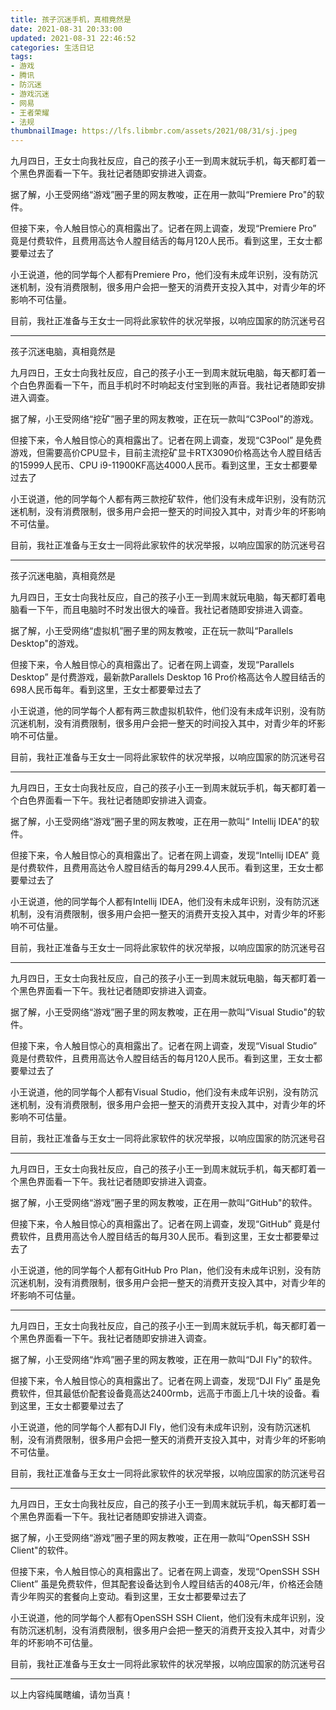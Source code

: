 ```yaml
---
title: 孩子沉迷手机，真相竟然是
date: 2021-08-31 20:33:00
updated: 2021-08-31 22:46:52
categories: 生活日记
tags:
- 游戏
- 腾讯
- 防沉迷
- 游戏沉迷
- 网易
- 王者荣耀
- 法规
thumbnailImage: https://lfs.libmbr.com/assets/2021/08/31/sj.jpeg
---
```

九月四日，王女士向我社反应，自己的孩子小王一到周末就玩手机，每天都盯着一个黑色界面看一下午。我社记者随即安排进入调查。

据了解，小王受网络“游戏”圈子里的网友教唆，正在用一款叫“Premiere Pro"的软件。
<!-- more -->

但接下来，令人触目惊心的真相露出了。记者在网上调查，发现“Premiere Pro” 竟是付费软件，且费用高达令人膛目结舌的每月120人民币。看到这里，王女士都要晕过去了

小王说道，他的同学每个人都有Premiere Pro，他们没有未成年识别，没有防沉迷机制，没有消费限制，很多用户会把一整天的消费开支投入其中，对青少年的坏影响不可估量。

目前，我社正准备与王女士一同将此家软件的状况举报，以响应国家的防沉迷号召

---

孩子沉迷电脑，真相竟然是

九月四日，王女士向我社反应，自己的孩子小王一到周末就玩电脑，每天都盯着一个白色界面看一下午，而且手机时不时响起支付宝到账的声音。我社记者随即安排进入调查。

据了解，小王受网络“挖矿”圈子里的网友教唆，正在玩一款叫“C3Pool"的游戏。

但接下来，令人触目惊心的真相露出了。记者在网上调查，发现“C3Pool” 是免费游戏，但需要高价CPU显卡，目前主流挖矿显卡RTX3090价格高达令人膛目结舌的15999人民币、CPU i9-11900KF高达4000人民币。看到这里，王女士都要晕过去了

小王说道，他的同学每个人都有两三款挖矿软件，他们没有未成年识别，没有防沉迷机制，没有消费限制，很多用户会把一整天的时间投入其中，对青少年的坏影响不可估量。

目前，我社正准备与王女士一同将此家软件的状况举报，以响应国家的防沉迷号召

---

孩子沉迷电脑，真相竟然是

九月四日，王女士向我社反应，自己的孩子小王一到周末就玩电脑，每天都盯着电脑看一下午，而且电脑时不时发出很大的噪音。我社记者随即安排进入调查。

据了解，小王受网络“虚拟机”圈子里的网友教唆，正在玩一款叫“Parallels Desktop"的游戏。

但接下来，令人触目惊心的真相露出了。记者在网上调查，发现“Parallels Desktop” 是付费游戏，最新款Parallels Desktop 16 Pro价格高达令人膛目结舌的698人民币每年。看到这里，王女士都要晕过去了

小王说道，他的同学每个人都有两三款虚拟机软件，他们没有未成年识别，没有防沉迷机制，没有消费限制，很多用户会把一整天的时间投入其中，对青少年的坏影响不可估量。

目前，我社正准备与王女士一同将此家软件的状况举报，以响应国家的防沉迷号召

---

九月四日，王女士向我社反应，自己的孩子小王一到周末就玩手机，每天都盯着一个白色界面看一下午。我社记者随即安排进入调查。

据了解，小王受网络“游戏”圈子里的网友教唆，正在用一款叫“ Intellij IDEA"的软件。

但接下来，令人触目惊心的真相露出了。记者在网上调查，发现“Intellij IDEA” 竟是付费软件，且费用高达令人膛目结舌的每月299.4人民币。看到这里，王女士都要晕过去了

小王说道，他的同学每个人都有Intellij IDEA，他们没有未成年识别，没有防沉迷机制，没有消费限制，很多用户会把一整天的消费开支投入其中，对青少年的坏影响不可估量。

目前，我社正准备与王女士一同将此家软件的状况举报，以响应国家的防沉迷号召

---

九月四日，王女士向我社反应，自己的孩子小王一到周末就玩电脑，每天都盯着一个黑色界面看一下午。我社记者随即安排进入调查。

据了解，小王受网络“游戏”圈子里的网友教唆，正在用一款叫“Visual Studio"的软件。

但接下来，令人触目惊心的真相露出了。记者在网上调查，发现“Visual Studio” 竟是付费软件，且费用高达令人膛目结舌的每月120人民币。看到这里，王女士都要晕过去了

小王说道，他的同学每个人都有Visual Studio，他们没有未成年识别，没有防沉迷机制，没有消费限制，很多用户会把一整天的消费开支投入其中，对青少年的坏影响不可估量。

目前，我社正准备与王女士一同将此家软件的状况举报，以响应国家的防沉迷号召

---

九月四日，王女士向我社反应，自己的孩子小王一到周末就玩手机，每天都盯着一个黑色界面看一下午。我社记者随即安排进入调查。

据了解，小王受网络“游戏”圈子里的网友教唆，正在用一款叫“GitHub"的软件。

但接下来，令人触目惊心的真相露出了。记者在网上调查，发现“GitHub” 竟是付费软件，且费用高达令人膛目结舌的每月30人民币。看到这里，王女士都要晕过去了

小王说道，他的同学每个人都有GitHub Pro Plan，他们没有未成年识别，没有防沉迷机制，没有消费限制，很多用户会把一整天的消费开支投入其中，对青少年的坏影响不可估量。

---

九月四日，王女士向我社反应，自己的孩子小王一到周末就玩手机，每天都盯着一个黑色界面看一下午。我社记者随即安排进入调查。

据了解，小王受网络“炸鸡”圈子里的网友教唆，正在用一款叫“DJI Fly"的软件。

但接下来，令人触目惊心的真相露出了。记者在网上调查，发现“DJI Fly” 虽是免费软件，但其最低价配套设备竟高达2400rmb，远高于市面上几十块的设备。看到这里，王女士都要晕过去了

小王说道，他的同学每个人都有DJI Fly，他们没有未成年识别，没有防沉迷机制，没有消费限制，很多用户会把一整天的消费开支投入其中，对青少年的坏影响不可估量。

目前，我社正准备与王女士一同将此家软件的状况举报，以响应国家的防沉迷号召

---

九月四日，王女士向我社反应，自己的孩子小王一到周末就玩手机，每天都盯着一个黑色界面看一下午。我社记者随即安排进入调查。

据了解，小王受网络“游戏”圈子里的网友教唆，正在用一款叫“OpenSSH SSH Client"的软件。

但接下来，令人触目惊心的真相露出了。记者在网上调查，发现“OpenSSH SSH Client” 虽是免费软件，但其配套设备达到令人瞠目结舌的408元/年，价格还会随青少年购买的套餐向上变动。看到这里，王女士都要晕过去了

小王说道，他的同学每个人都有OpenSSH SSH Client，他们没有未成年识别，没有防沉迷机制，没有消费限制，很多用户会把一整天的消费开支投入其中，对青少年的坏影响不可估量。

目前，我社正准备与王女士一同将此家软件的状况举报，以响应国家的防沉迷号召

---



以上内容纯属瞎编，请勿当真！


